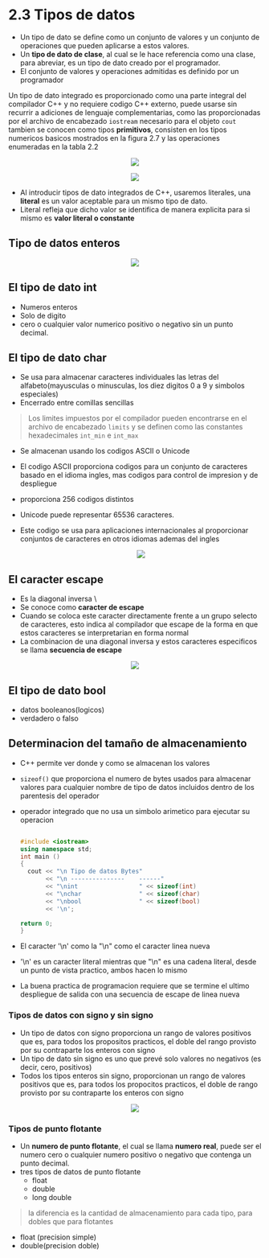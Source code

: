 # 2.3 Tipos de datos 

+ Un tipo de dato se define como un conjunto de valores y un conjunto de operaciones que pueden aplicarse a estos valores.
+ Un **tipo de dato de clase**, al cual se le hace referencia como una clase, para abreviar, es un tipo de dato creado por el programador.
+ El conjunto de valores y operaciones admitidas es definido por un programador


Un tipo de dato integrado es proporcionado como una parte integral del compilador C++ y no requiere codigo C++ externo, puede usarse sin recurrir a adiciones de lenguaje complementarias, como las proporcionadas por el archivo de encabezado ```iostream``` necesario para el objeto ```cout```
tambien se conocen como tipos **primitivos**, consisten en los tipos numericos basicos mostrados en la figura 2.7 y las operaciones enumeradas en la tabla 2.2

<p align="center">
  <img src="https://i.postimg.cc/QxSmgJVL/imagen.png">
</p>


<p align="center">
  <img src="https://i.postimg.cc/154nTGJ1/imagen.png">
</p>

+ Al introducir tipos de dato integrados de C++, usaremos literales, una **literal** es un valor aceptable para un mismo tipo de dato.
+ Literal refleja que dicho valor se identifica de manera explicita para si mismo es **valor literal o constante**

## Tipo de datos enteros

<p align="center">
  <img src="https://i.postimg.cc/FFpCG4nn/imagen.png">
</p>


## El tipo de dato int
+ Numeros enteros
+ Solo de digito
+ cero o cualquier valor numerico positivo o negativo sin un punto decimal.

## El tipo de dato char
+ Se usa para almacenar caracteres individuales las letras del alfabeto(mayusculas o minusculas, los diez digitos 0 a 9 y simbolos especiales)
+ Encerrado entre comillas sencillas
> Los limites impuestos por el compilador pueden encontrarse en el archivo de encabezado ```limits``` y se definen como las constantes hexadecimales ```int_min``` e ```int_max```
+ Se almacenan usando los codigos ASCII o Unicode
+ El codigo ASCII proporciona codigos para un conjunto de caracteres basado en el idioma ingles, mas codigos para control de impresion y de despliegue
+ proporciona 256 codigos distintos
+ Unicode puede representar 65536 caracteres.
+ Este codigo se usa para aplicaciones internacionales al proporcionar conjuntos de caracteres en otros idiomas ademas del ingles

  <p align="center">
  <img src="https://i.postimg.cc/3rz1txF1/imagen.png">
</p>

## El caracter escape 
+ Es la diagonal inversa \
+ Se conoce como **caracter de escape**
+ Cuando se coloca este caracter directamente frente a un grupo selecto de caracteres, esto indica al compilador que escape de la forma en que estos caracteres se interpretarian en forma normal
+ La combinacion de una diagonal inversa y estos caracteres especificos se llama **secuencia de escape**

<p align="center">
  <img src="https://i.postimg.cc/gj5GZ6Cf/imagen.png">
</p>

## El tipo de dato bool

+ datos booleanos(logicos)
+ verdadero o falso

## Determinacion del tamaño de almacenamiento
+ C++ permite ver donde y como se almacenan los valores
+ ```sizeof()``` que proporciona  el numero de bytes usados para almacenar valores para cualquier nombre de tipo de datos incluidos dentro de los parentesis del operador
+ operador integrado que no usa un simbolo arimetico para ejecutar su operacion

  ```cpp

  #include <iostream>
  using namespace std;
  int main ()
  {
    cout << "\n Tipo de datos Bytes"
         << "\n ---------------    ------" 
         << "\nint                 " << sizeof(int)
         << "\nchar                " << sizeof(char)
         << "\nbool                " << sizeof(bool)
         << '\n';

  return 0;   
  }

  ```



+ El caracter '\n' como la "\n" como el caracter linea nueva
+ '\n' es un caracter literal mientras que "\n" es una cadena literal, desde un punto de vista practico, ambos hacen lo mismo
+ La buena practica de programacion requiere que se termine el ultimo despliegue de salida con una secuencia de escape de linea nueva

### Tipos de datos con signo y sin signo
+ Un tipo de datos con signo proporciona un rango de valores positivos que es, para todos los propositos practicos, el doble del rango provisto por su contraparte los enteros con signo
+ Un tipo de dato sin signo es uno que prevé solo valores no negativos (es decir, cero, positivos)
+ Todos los tipos enteros sin signo, proporcionan un rango de valores positivos que es, para todos los propocitos practicos, el doble de rango provisto por su contraparte los enteros con signo

<p align="center">
  <img src="https://i.postimg.cc/QdCnzyWk/imagen.png">
</p>


### Tipos de punto flotante
+ Un **numero de punto flotante**, el cual se llama **numero real**, puede ser el numero cero o cualquier numero positivo o negativo que contenga un punto decimal.
+ tres tipos de datos de punto flotante
  - float
  - double
  - long double
> la diferencia es la cantidad de almacenamiento para cada tipo, para dobles que para flotantes

+ float (precision simple)
+ double(precision doble)
